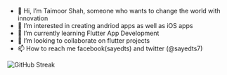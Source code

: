 - 👋 Hi, I’m Taimoor Shah,  someone who wants to change the world with innovation
- 👀 I’m interested in creating andriod apps as well as iOS apps
- 🌱 I’m currently learning Flutter App Development
- 💞️ I’m looking to collaborate on flutter projects
- 📫 How to reach me facebook(sayedts) and twitter (@sayedts7)

![GitHub Streak](https://github-readme-streak-stats.herokuapp.com/?user=sayedts7)<div class="open_grepper_editor" title="Edit & Save To Grepper"></div>

<!---
Sayedts7/Sayedts7 is a ✨ special ✨ repository because its `README.md` (this file) appears on your GitHub profile.
You can click the Preview link to take a look at your changes.
--->

